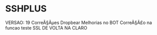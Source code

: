 # SSHPLUS

VERSAO: 19
CorreÃ§Ãµes Dropbear
Melhorias no BOT
CorreÃ§Ã£o na funcao teste
SSL DE VOLTA NA CLARO
